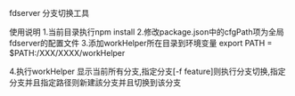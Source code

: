 fdserver 分支切换工具

使用说明
1.当前目录执行npm install
2.修改package.json中的cfgPath项为全局fdserver的配置文件
3.添加workHelper所在目录到环境变量
    export PATH = $PATH:/XXX/XXXX/workHelper

4.执行workHelper 显示当前所有分支,指定分支[-f feature]则执行分支切换,指定分支并且指定路径则新建該分支并且切换到该分支
